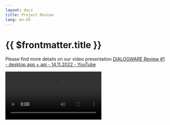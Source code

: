 ```yaml
---
layout: docs
title: Project Review
lang: en-US
---
```


# {{ $frontmatter.title }}


Please find more details on our video presentation [DIALOGWARE Review #1 - desktop app + api - 14.11.2022 - YouTube](https://www.youtube.com/watch?v=ngjRjYnQ2qw)

<video controls="controls" src="https://www.dialogware.com/DIALOGWARE-Review-1-desktop app+api-14.11.2022.mp4" />


## Review of Milestones and Tasks

+ [Status of Project](https://www.dialogware.com/about/status.html)
+ [Roadmap](http://roadmap.dialogware.com/) - [ROADMAP of DIALOGWARE](https://github.com/orgs/dialogware/projects/2/views/1)
+ [Todo](http://todo.dialogware.com/) - [DIALOGWARE TASK'S](https://github.com/orgs/dialogware/projects/1/views/1)


## Review of our position on pioneer.app

+ [Leaderboard on Pioneer](https://pioneer.app/leaderboard#europe)

We are appreciated on [Pioneer](https://pioneer.app/join/dialogware.com) voting platform over worldwide community.

Our impressive progress every week bring us among 30 startups out of hundreds of participants.

